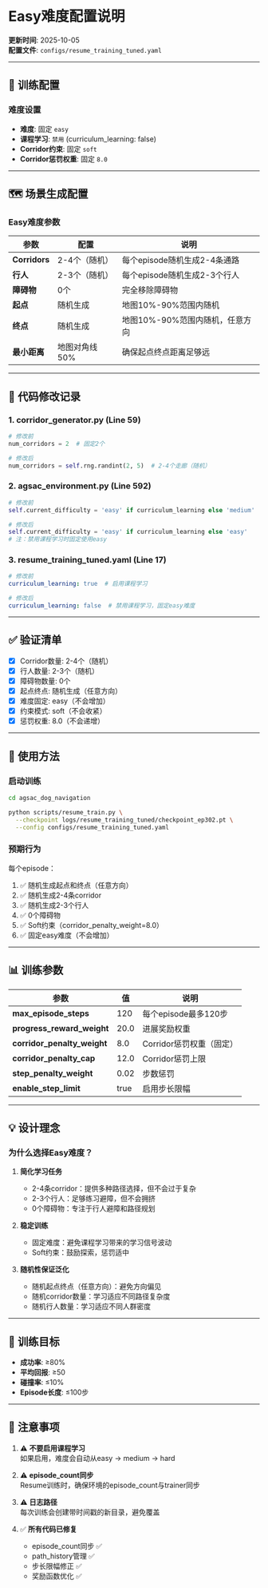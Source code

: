 # Easy难度配置说明

**更新时间**: 2025-10-05  
**配置文件**: `configs/resume_training_tuned.yaml`

---

## 🎯 训练配置

### **难度设置**
- **难度**: 固定 `easy`
- **课程学习**: `禁用` (curriculum_learning: false)
- **Corridor约束**: 固定 `soft`
- **Corridor惩罚权重**: 固定 `8.0`

---

## 🗺️ 场景生成配置

### **Easy难度参数**

| 参数 | 配置 | 说明 |
|------|------|------|
| **Corridors** | 2-4个（随机） | 每个episode随机生成2-4条通路 |
| **行人** | 2-3个（随机） | 每个episode随机生成2-3个行人 |
| **障碍物** | 0个 | 完全移除障碍物 |
| **起点** | 随机生成 | 地图10%-90%范围内随机 |
| **终点** | 随机生成 | 地图10%-90%范围内随机，任意方向 |
| **最小距离** | 地图对角线50% | 确保起点终点距离足够远 |

---

## 📝 代码修改记录

### **1. corridor_generator.py (Line 59)**
```python
# 修改前
num_corridors = 2  # 固定2个

# 修改后
num_corridors = self.rng.randint(2, 5)  # 2-4个走廊（随机）
```

### **2. agsac_environment.py (Line 592)**
```python
# 修改前
self.current_difficulty = 'easy' if curriculum_learning else 'medium'

# 修改后
self.current_difficulty = 'easy' if curriculum_learning else 'easy'
# 注：禁用课程学习时固定使用easy
```

### **3. resume_training_tuned.yaml (Line 17)**
```yaml
# 修改前
curriculum_learning: true  # 启用课程学习

# 修改后
curriculum_learning: false  # 禁用课程学习，固定easy难度
```

---

## ✅ 验证清单

- [x] Corridor数量: 2-4个（随机）
- [x] 行人数量: 2-3个（随机）
- [x] 障碍物数量: 0个
- [x] 起点终点: 随机生成（任意方向）
- [x] 难度固定: easy（不会增加）
- [x] 约束模式: soft（不会收紧）
- [x] 惩罚权重: 8.0（不会递增）

---

## 🚀 使用方法

### **启动训练**
```bash
cd agsac_dog_navigation

python scripts/resume_train.py \
  --checkpoint logs/resume_training_tuned/checkpoint_ep302.pt \
  --config configs/resume_training_tuned.yaml
```

### **预期行为**

每个episode：
1. ✅ 随机生成起点和终点（任意方向）
2. ✅ 随机生成2-4条corridor
3. ✅ 随机生成2-3个行人
4. ✅ 0个障碍物
5. ✅ Soft约束（corridor_penalty_weight=8.0）
6. ✅ 固定easy难度（不会增加）

---

## 📊 训练参数

| 参数 | 值 | 说明 |
|------|-----|------|
| **max_episode_steps** | 120 | 每个episode最多120步 |
| **progress_reward_weight** | 20.0 | 进展奖励权重 |
| **corridor_penalty_weight** | 8.0 | Corridor惩罚权重（固定） |
| **corridor_penalty_cap** | 12.0 | Corridor惩罚上限 |
| **step_penalty_weight** | 0.02 | 步数惩罚 |
| **enable_step_limit** | true | 启用步长限幅 |

---

## 💡 设计理念

### **为什么选择Easy难度？**

1. **简化学习任务**
   - 2-4条corridor：提供多种路径选择，但不会过于复杂
   - 2-3个行人：足够练习避障，但不会拥挤
   - 0个障碍物：专注于行人避障和路径规划

2. **稳定训练**
   - 固定难度：避免课程学习带来的学习信号波动
   - Soft约束：鼓励探索，惩罚适中

3. **随机性保证泛化**
   - 随机起点终点（任意方向）：避免方向偏见
   - 随机corridor数量：学习适应不同路径复杂度
   - 随机行人数量：学习适应不同人群密度

---

## 🎯 训练目标

- **成功率**: ≥80%
- **平均回报**: ≥50
- **碰撞率**: ≤10%
- **Episode长度**: ≤100步

---

## 📌 注意事项

1. ⚠️ **不要启用课程学习**  
   如果启用，难度会自动从easy → medium → hard

2. ⚠️ **episode_count同步**  
   Resume训练时，确保环境的episode_count与trainer同步

3. ⚠️ **日志路径**  
   每次训练会创建带时间戳的新目录，避免覆盖

4. ✅ **所有代码已修复**  
   - episode_count同步 ✅
   - path_history管理 ✅
   - 步长限幅修正 ✅
   - 奖励函数优化 ✅

